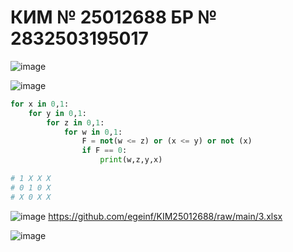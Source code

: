 # КИМ № 25012688 БР № 2832503195017 

![image](https://user-images.githubusercontent.com/70198995/176993350-1fe87ddc-b1ea-4e1d-8f6d-77829828fb06.png)

![image](https://user-images.githubusercontent.com/70198995/176993364-07f93a54-b48f-4a09-a901-3cfe87bb7dd7.png)

```python
for x in 0,1:
    for y in 0,1:
        for z in 0,1:
            for w in 0,1:
                F = not(w <= z) or (x <= y) or not (x)
                if F == 0:
                    print(w,z,y,x)
                    
# 1 X X X 
# 0 1 0 X
# X 0 X X
```

![image](https://user-images.githubusercontent.com/70198995/176993622-909204a5-3808-495c-91d3-93fa706c99cb.png)
https://github.com/egeinf/KIM25012688/raw/main/3.xlsx

![image](https://user-images.githubusercontent.com/70198995/176993030-42fe9b20-5d52-45f6-b0bc-9504579fd13b.png)
